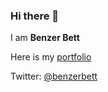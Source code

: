 ### Hi there 👋
I am **Benzer Bett**

Here is my [portfolio](https://benzerbett.github.io)

Twitter: [@benzerbett](https://twitter.com/benzerbett)

[](https://github-readme-stats.vercel.app/api?username=benzerbett&show_icons=true&theme=dracula)

<!--
**benzerbett/benzerbett** is a ✨ _special_ ✨ repository because its `README.md` (this file) appears on your GitHub profile.

Here are some ideas to get you started:

- 🔭 I’m currently working on ...
- 🌱 I’m currently learning ...
- 👯 I’m looking to collaborate on ...
- 🤔 I’m looking for help with ...
- 💬 Ask me about ...
- 📫 How to reach me: ...
- 😄 Pronouns: ...
- ⚡ Fun fact: ...
-->
